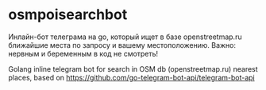 # osmpoisearchbot

Инлайн-бот телеграма на go, который ищет в базе openstreetmap.ru ближайшие места по запросу и вашему местоположению.
Важно: нервным и беременным в код не смотреть!

Golang inline telegram bot for search in OSM db (openstreetmap.ru) nearest places, based on https://github.com/go-telegram-bot-api/telegram-bot-api

